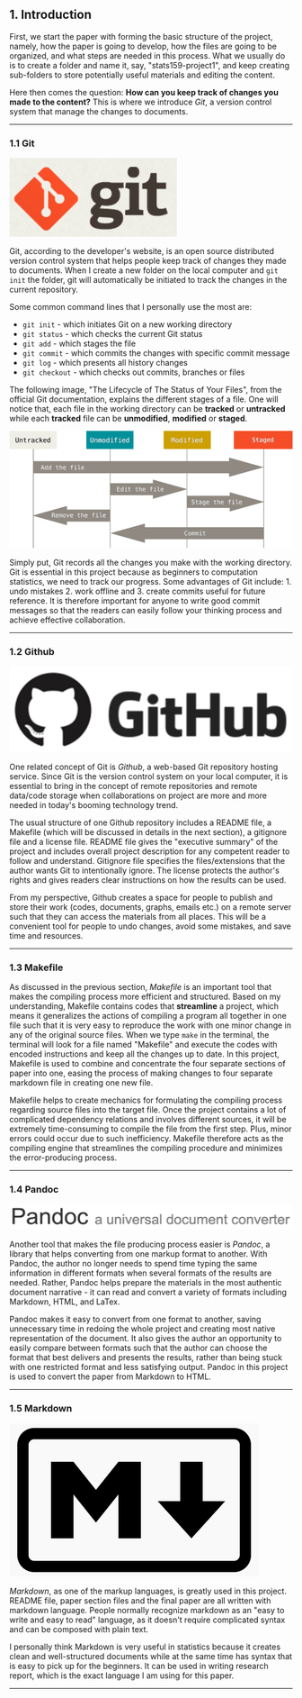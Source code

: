 
## 1. Introduction

First, we start the paper with forming the basic structure of the project, namely, how the paper is going to develop, how the files are going to be organized, and what steps are needed in this process. What we usually do is to create a folder and name it, say, "stats159-project1", and keep creating sub-folders to store potentially useful materials and editing the content.

Here then comes the question: **How can you keep track of changes you made to the content?** This is where we introduce _Git_, a version control system that manage the changes to documents. 

---

### 1.1 Git

![alt tag](/images/git-logo.png)

Git, according to the developer's website, is an open source distributed version control system that helps people keep track of changes they made to documents. When I create a new folder on the local computer and `git init` the folder, git will automatically be initiated to track the changes in the current repository. 

Some common command lines that I personally use the most are:
* `git init` - which initiates Git on a new working directory
* `git status` - which checks the current Git status
* `git add` - which stages the file
* `git commit` - which commits the changes with specific commit message
* `git log` - which presents all history changes 
* `git checkout` - which checks out commits, branches or files

The following image, "The Lifecycle of The Status of Your Files", from the official Git documentation, explains the different stages of a file. One will notice that, each file in the working directory can be **tracked** or **untracked** while each **tracked** file can be **unmodified**, **modified** or **staged**. 


![alt tag](/images/git-procedure.png)


Simply put, Git records all the changes you make with the working directory. Git is essential in this project because as beginners to computation statistics, we need to track our progress. Some advantages of Git include: 1. undo mistakes 2. work offline and 3. create commits useful for future reference. It is therefore important for anyone to write good commit messages so that the readers can easily follow your thinking process and achieve effective collaboration.

---

### 1.2 Github

![alt tag](/images/github-logo.png)

One related concept of Git is _Github_, a web-based Git repository hosting service. Since Git is the version control system on your local computer, it is essential to bring in the concept of remote repositories and remote data/code storage when collaborations on project are more and more needed in today's booming technology trend.

The usual structure of one Github repository includes a README file, a Makefile (which will be discussed in details in the next section), a gitignore file and a license file. README file gives the "executive summary" of the project and includes overall project description for any competent reader to follow and understand. Gitignore file specifies the files/extensions that the author wants Git to intentionally ignore. The license protects the author's rights and gives readers clear instructions on how the results can be used.

From my perspective, Github creates a space for people to publish and store their work (codes, documents, graphs, emails etc.) on a remote server such that they can access the materials from all places. This will be a convenient tool for people to undo changes, avoid some mistakes, and save time and resources.


---

### 1.3 Makefile

As discussed in the previous section, _Makefile_ is an important tool that makes the compiling process more efficient and structured. Based on my understanding, Makefile contains codes that **streamline** a project, which means it generalizes the actions of compiling a program all together in one file such that it is very easy to reproduce the work with one minor change in any of the original source files. When we type `make` in the terminal, the terminal will look for a file named "Makefile" and execute the codes with encoded instructions and keep all the changes up to date. In this project, Makefile is used to combine and concentrate the four separate sections of paper into one, easing the process of making changes to four separate markdown file in creating one new file. 

Makefile helps to create mechanics for formulating the compiling process regarding source files into the target file. Once the project contains a lot of complicated dependency relations and involves different sources, it will be extremely time-consuming to compile the file from the first step. Plus, minor errors could occur due to such inefficiency. Makefile therefore acts as the compiling engine that streamlines the compiling procedure and minimizes the error-producing process.

---

### 1.4 Pandoc

![alt tag](/images/pandoc-logo.png)

Another tool that makes the file producing process easier is _Pandoc_, a library that helps converting from one markup format to another. With Pandoc, the author no longer needs to spend time typing the same information in different formats when several formats of the results are needed. Rather, Pandoc helps prepare the materials in the most authentic document narrative - it can read and convert a variety of formats including Markdown, HTML, and LaTex.

Pandoc makes it easy to convert from one format to another, saving unnecessary time in redoing the whole project and creating most native representation of the document. It also gives the author an opportunity to easily compare between formats such that the author can choose the format that best delivers and presents the results, rather than being stuck with one restricted format and less satisfying output. Pandoc in this project is used to convert the paper from Markdown to HTML.


---

### 1.5 Markdown

![alt tag](/images/markdown-logo.png)

_Markdown_, as one of the markup languages, is greatly used in this project. README file, paper section files and the final paper are all written with markdown language. People normally recognize markdown as an "easy to write and easy to read" language, as it doesn't require complicated syntax and can be composed with plain text. 

I personally think Markdown is very useful in statistics because it creates clean and well-structured documents while at the same time has syntax that is easy to pick up for the beginners. It can be used in writing research report, which is the exact language I am using for this paper.

---

